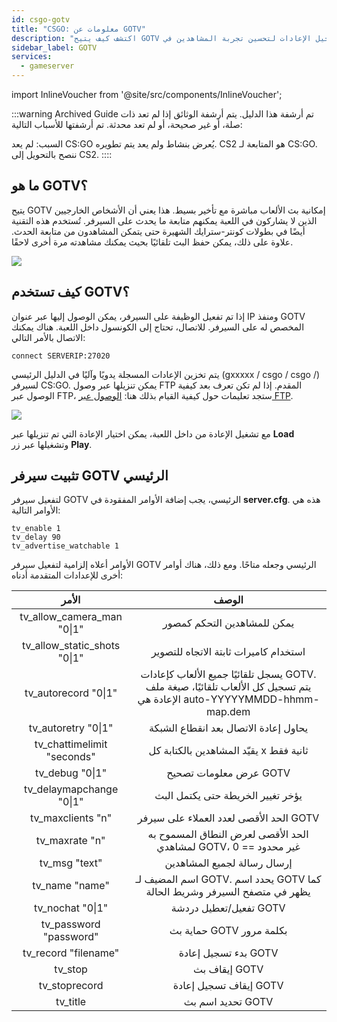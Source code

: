 ```yaml
---
id: csgo-gotv
title: "CSGO: معلومات عن GOTV"
description: "اكتشف كيف يتيح GOTV بث الألعاب مباشرة وتسجيل الإعادات لتحسين تجربة المشاهدين في CS:GO والألعاب المشابهة → تعرّف أكثر الآن"
sidebar_label: GOTV
services:
  - gameserver
---
```


import InlineVoucher from '@site/src/components/InlineVoucher';

:::warning Archived Guide
تم أرشفة هذا الدليل. يتم أرشفة الوثائق إذا لم تعد ذات صلة، أو غير صحيحة، أو لم تعد محدثة. تم أرشفتها للأسباب التالية:

السبب: لم يعد CS:GO يُعرض بنشاط ولم يعد يتم تطويره. CS2 هو المتابعة لـ CS:GO. ننصح بالتحويل إلى CS2.
::::



## ما هو GOTV؟


يتيح GOTV إمكانية بث الألعاب مباشرة مع تأخير بسيط. هذا يعني أن الأشخاص الخارجيين الذين لا يشاركون في اللعبة يمكنهم متابعة ما يحدث على السيرفر. تُستخدم هذه التقنية أيضًا في بطولات كونتر-سترايك الشهيرة حتى يتمكن المشاهدون من متابعة الحدث. علاوة على ذلك، يمكن حفظ البث تلقائيًا بحيث يمكنك مشاهدته مرة أخرى لاحقًا.

![](https://screensaver01.zap-hosting.com/index.php/s/qcewrMDCF2nzyie/preview)

<InlineVoucher />

## كيف تستخدم GOTV؟

إذا تم تفعيل الوظيفة على السيرفر، يمكن الوصول إليها عبر عنوان IP ومنفذ GOTV المخصص له على السيرفر. للاتصال، تحتاج إلى الكونسول داخل اللعبة. هناك يمكنك الاتصال بالأمر التالي:

```
connect SERVERIP:27020
```


يتم تخزين الإعادات المسجلة يدويًا وآليًا في الدليل الرئيسي (gxxxxx / csgo / csgo /) لسيرفر CS:GO. يمكن تنزيلها عبر وصول FTP المقدم. إذا لم تكن تعرف بعد كيفية الوصول عبر FTP، ستجد تعليمات حول كيفية القيام بذلك هنا: [الوصول عبر FTP](gameserver-ftpaccess.md).


![](https://screensaver01.zap-hosting.com/index.php/s/enbMKLwNaeqdzxm/preview)



مع تشغيل الإعادة من داخل اللعبة، يمكن اختيار الإعادة التي تم تنزيلها عبر **Load** وتشغيلها عبر زر **Play**.



## تثبيت سيرفر GOTV الرئيسي

لتفعيل سيرفر GOTV الرئيسي، يجب إضافة الأوامر المفقودة في **server.cfg**. هذه هي الأوامر التالية:

```
tv_enable 1
tv_delay 90
tv_advertise_watchable 1
```



الأوامر أعلاه إلزامية لتفعيل سيرفر GOTV الرئيسي وجعله متاحًا. ومع ذلك، هناك أوامر أخرى للإعدادات المتقدمة أدناه:

|            الأمر            |                         الوصف                         |
| :--------------------------: | :----------------------------------------------------------: |
|  tv_allow_camera_man "0\|1"  |        يمكن للمشاهدين التحكم كمصور        |
| tv_allow_static_shots "0\|1" |    استخدام كاميرات ثابتة الاتجاه للتصوير    |
|     tv_autorecord "0\|1"     | يسجل تلقائيًا جميع الألعاب كإعادات GOTV. يتم تسجيل كل الألعاب تلقائيًا، صيغة ملف الإعادة هي auto-YYYYYMMDD-hhmm-map.dem |
|     tv_autoretry "0\|1"      | يحاول إعادة الاتصال بعد انقطاع الشبكة |
| tv_chattimelimit "seconds"  | يقيّد المشاهدين بالكتابة كل x ثانية فقط |
|       tv_debug "0\|1"        |             عرض معلومات تصحيح GOTV             |
|   tv_delaymapchange "0\|1"   | يؤخر تغيير الخريطة حتى يكتمل البث |
|      tv_maxclients "n"       |          الحد الأقصى لعدد العملاء على سيرفر GOTV           |
|        tv_maxrate "n"        | الحد الأقصى لعرض النطاق المسموح به لمشاهدي GOTV، 0 == غير محدود |
|        tv_msg "text"         |           إرسال رسالة لجميع المشاهدين           |
|        tv_name "name"        | اسم المضيف لـ GOTV. يحدد اسم GOTV كما يظهر في متصفح السيرفر وشريط الحالة |
|       tv_nochat "0\|1"       |           تفعيل/تعطيل دردشة GOTV           |
|    tv_password "password"    |       حماية بث GOTV بكلمة مرور        |
|     tv_record "filename"     |             بدء تسجيل إعادة GOTV             |
|           tv_stop            |                 إيقاف بث GOTV                  |
|        tv_stoprecord         |            إيقاف تسجيل إعادة GOTV              |
|           tv_title           |           تحديد اسم بث GOTV           |

<InlineVoucher />